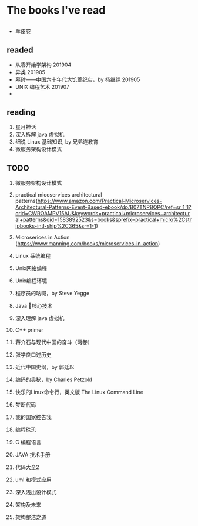 # The books I've read

## 

* 羊皮卷

## readed

* 从零开始学架构 201904
* 异类 201905
* 墓碑——中国六十年代大饥荒纪实，by 杨继绳 201905
* UNIX 编程艺术 201907
* 

## reading

1. 星月神话
2. 深入拆解 java 虚拟机
3. 细说 Linux 基础知识, by 兄弟连教育
4. 微服务架构设计模式

## TODO

 1. 微服务架构设计模式
 2. practical micoservices architectural patterns(https://www.amazon.com/Practical-Microservices-Architectural-Patterns-Event-Based-ebook/dp/B07TNPBQPC/ref=sr_1_1?crid=CWROAMPV15AU&keywords=practical+microservices+architectural+patterns&qid=1583892523&s=books&sprefix=practical+micro%2Cstripbooks-intl-ship%2C365&sr=1-1)
 3. Microserices in Action (https://www.manning.com/books/microservices-in-action)

 4. Linux 系统编程
 5. Unix网络编程
 6. Unix编程环境
 7. 程序员的呐喊，by Steve Yegge
 8. Java 核心技术
 9. 深入理解 java 虚拟机
 10. C++ primer
 11. 蒋介石与现代中国的奋斗（两卷）
 12. 张学良口述历史
 13. 近代中国史纲，by 郭廷以
 14. 编码的奥秘，by Charles Petzold
 15. 快乐的Linux命令行，英文版 The Linux Command Line
 16.  梦断代码
 17.  我的国家控告我
 18.  编程珠玑
 19.  C 编程语言
 20.  JAVA 技术手册
 21.  代码大全2
 22.  uml 和模式应用
 23.  深入浅出设计模式
 24.  架构及未来
 25.  架构整洁之道



